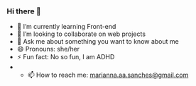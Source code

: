 ### Hi there 👋

<!--
**mariannasanches/mariannasanches** is a ✨ _special_ ✨ repository because its `README.md` (this file) appears on your GitHub profile.
Here are some ideas to get you started:
- 🤔 I’m looking for help with ...
-->


- 🌱 I’m currently learning Front-end
- 👯 I’m looking to collaborate on web projects
- 💬 Ask me about something you want to know about me
- 😄 Pronouns: she/her
- ⚡ Fun fact: No so fun, I am ADHD
- - 📫 How to reach me: marianna.aa.sanches@gmail.com

